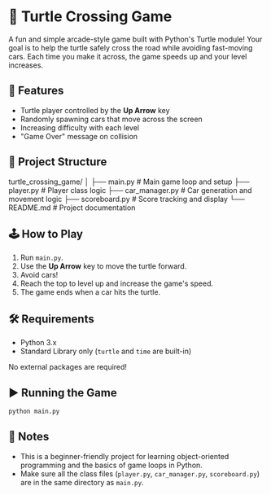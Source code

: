 # 🐢 Turtle Crossing Game

A fun and simple arcade-style game built with Python's Turtle module! Your goal is to help the turtle safely cross the road while avoiding fast-moving cars. Each time you make it across, the game speeds up and your level increases.

## 🚀 Features

* Turtle player controlled by the **Up Arrow** key
* Randomly spawning cars that move across the screen
* Increasing difficulty with each level
* "Game Over" message on collision

## 📁 Project Structure
turtle_crossing_game/
│
├── main.py              # Main game loop and setup
├── player.py            # Player class logic
├── car_manager.py       # Car generation and movement logic
├── scoreboard.py        # Score tracking and display
└── README.md            # Project documentation

## 🕹️ How to Play

1. Run `main.py`.
2. Use the **Up Arrow** key to move the turtle forward.
3. Avoid cars!
4. Reach the top to level up and increase the game's speed.
5. The game ends when a car hits the turtle.

## 🛠️ Requirements

* Python 3.x
* Standard Library only (`turtle` and `time` are built-in)

No external packages are required!

## ▶️ Running the Game

```bash
python main.py
```

## 📌 Notes

* This is a beginner-friendly project for learning object-oriented programming and the basics of game loops in Python.
* Make sure all the class files (`player.py`, `car_manager.py`, `scoreboard.py`) are in the same directory as `main.py`.
